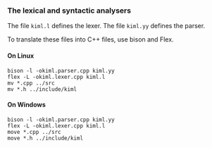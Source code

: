 ### The lexical and syntactic analysers

The file `kiml.l` defines the lexer. The file `kiml.yy` defines the parser.

To translate these files into C++ files, use bison and Flex.

#### On Linux
```
bison -l -okiml.parser.cpp kiml.yy
flex -L -okiml.lexer.cpp kiml.l
mv *.cpp ../src
mv *.h ../include/kiml
```

#### On Windows
```
bison -l -okiml.parser.cpp kiml.yy
flex -L -okiml.lexer.cpp kiml.l
move *.cpp ../src
move *.h ../include/kiml
```
